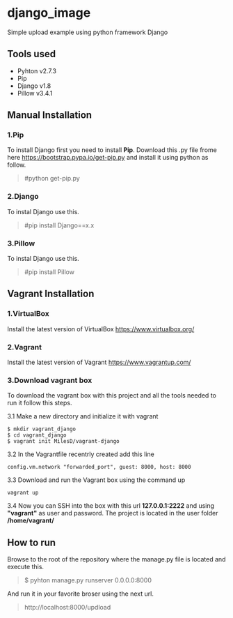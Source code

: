# django_image
Simple upload example using python framework Django

Tools used
-------------
- Pyhton v2.7.3
- Pip
- Django v1.8
- Pillow v3.4.1

Manual Installation
-------------
### 1.Pip
To install Django first you need to install **Pip**. Download this .py file frome here https://bootstrap.pypa.io/get-pip.py and install it using python as follow.
> #python get-pip.py

### 2.Django
To instal Django use this.
> #pip install Django==x.x

### 3.Pillow
To instal Django use this.
> #pip install Pillow

Vagrant Installation
-------------
### 1.VirtualBox
Install the latest version of VirtualBox https://www.virtualbox.org/

### 2.Vagrant
Install the latest version of Vagrant https://www.vagrantup.com/

### 3.Download vagrant box
To download the vagrant box with this project and all the tools needed to run it follow this steps.

3.1 Make a new directory and initialize it with vagrant
```
$ mkdir vagrant_django
$ cd vagrant_django
$ vagrant init MilesD/vagrant-django
```
3.2 In the Vagrantfile recentrly created add this line
```
config.vm.network "forwarded_port", guest: 8000, host: 8000
```
3.3 Download and run the Vagrant box using the command up
```
vagrant up
```
3.4 Now you can SSH into the box with this url **127.0.0.1:2222** and using **"vagrant"** as user and password. The project is located in the user folder **/home/vagrant/**

How to run
-------------
Browse to the root of the repository where the manage.py file is located and execute this.
>$ pyhton manage.py runserver 0.0.0.0:8000

And run it in your favorite broser using the next url.
>http://localhost:8000/updload
